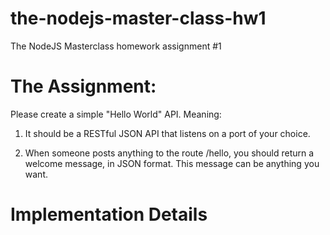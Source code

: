 # the-nodejs-master-class-hw1

The NodeJS Masterclass homework assignment #1

# The Assignment:

Please create a simple "Hello World" API. Meaning:

1. It should be a RESTful JSON API that listens on a port of your choice.

1. When someone posts anything to the route /hello, you should return a welcome message, in JSON format. This message can be anything you want.

# Implementation Details
